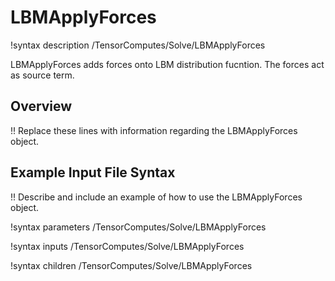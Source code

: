 # LBMApplyForces

!syntax description /TensorComputes/Solve/LBMApplyForces

LBMApplyForces adds forces onto LBM distribution fucntion. The forces act as source term.

## Overview

!! Replace these lines with information regarding the LBMApplyForces object.

## Example Input File Syntax

!! Describe and include an example of how to use the LBMApplyForces object.

!syntax parameters /TensorComputes/Solve/LBMApplyForces

!syntax inputs /TensorComputes/Solve/LBMApplyForces

!syntax children /TensorComputes/Solve/LBMApplyForces
